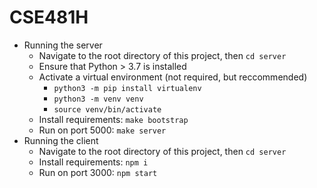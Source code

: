 # CSE481H

* Running the server
    * Navigate to the root directory of this project, then `cd server`
    * Ensure that Python > 3.7 is installed
    * Activate a virtual environment (not required, but reccommended)
        * `python3 -m pip install virtualenv`
        * `python3 -m venv venv`
        * `source venv/bin/activate`
    * Install requirements: `make bootstrap`
    * Run on port 5000: `make server`
* Running the client
    * Navigate to the root directory of this project, then `cd server`
    * Install requirements: `npm i`
    * Run on port 3000: `npm start`